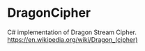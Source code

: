 # DragonCipher
C# implementation of Dragon Stream Cipher. https://en.wikipedia.org/wiki/Dragon_(cipher)

